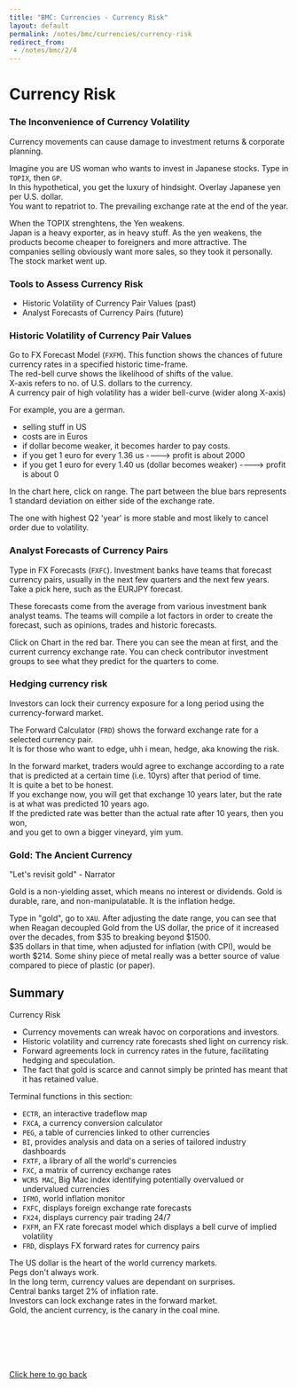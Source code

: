 ```yaml
---
title: "BMC: Currencies - Currency Risk"
layout: default
permalink: /notes/bmc/currencies/currency-risk
redirect_from:
 - /notes/bmc/2/4
---
```


# Currency Risk

### The Inconvenience of Currency Volatility
Currency movements can cause damage to investment returns & corporate planning. 

Imagine you are US woman who wants to invest in Japanese stocks. Type in `TOPIX`, then `GP`.  
In this hypothetical, you get the luxury of hindsight. Overlay Japanese yen per U.S. dollar.  
You want to repatriot to. The prevailing exchange rate at the end of the year.  

When the TOPIX strenghtens, the Yen weakens.  
Japan is a heavy exporter, as in heavy stuff. As the yen weakens, the products become cheaper to foreigners and more attractive. The companies selling obviously want more sales, so they took it personally. The stock market went up. 

### Tools to Assess Currency Risk
- Historic Volatility of Currency Pair Values (past)
- Analyst Forecasts of Currency Pairs (future)

### Historic Volatility of Currency Pair Values
Go to FX Forecast Model (`FXFM`). This function shows the chances of future currency rates in a specified historic time-frame.  
The red-bell curve shows the likelihood of shifts of the value.  
X-axis refers to no. of U.S. dollars to the currency.  
A currency pair of high volatility has a wider bell-curve (wider along X-axis)

For example, you are a german. 
- selling stuff in US
- costs are in Euros
- if dollar become weaker, it becomes harder to pay costs. 
- if you get 1 euro for every 1.36 us ----> profit is about 2000
- if you get 1 euro for every 1.40 us (dollar becomes weaker) ----> profit is about 0 

In the chart here, click on range. The part between the blue bars represents 1 standard deviation on either side of the exchange rate. 

The one with highest Q2 'year' is more stable and most likely to cancel order due to volatility. 

### Analyst Forecasts of Currency Pairs
Type in FX Forecasts (`FXFC`). Investment banks have teams that forecast currency pairs, usually in the next few quarters and the next few years.  
Take a pick here, such as the EURJPY forecast. 

These forecasts come from the average from various investment bank analyst teams. The teams will compile a lot factors in order to create the forecast, such as opinions, trades and historic forecasts. 

Click on Chart in the red bar. There you can see the mean at first, and the current currency exchange rate. You can check contributor investment groups to see what they predict for the quarters to come. 

### Hedging currency risk
Investors can lock their currency exposure for a long period using the currency-forward market. 

The Forward Calculator (`FRD`) shows the forward exchange rate for a selected currency pair.  
It is for those who want to edge, uhh i mean, hedge, aka knowing the risk. 

In the forward market, traders would agree to exchange according to a rate that is predicted at a certain time (i.e. 10yrs) after that period of time.  
It is quite a bet to be honest.  
If you exchange now, you will get that exchange 10 years later, but the rate is at what was predicted 10 years ago.  
If the predicted rate was better than the actual rate after 10 years, then you won,  
and you get to own a bigger vineyard, yim yum. 

### Gold: The Ancient Currency
"Let's revisit gold" - Narrator

Gold is a non-yielding asset, which means no interest or dividends. Gold is durable, rare, and non-manipulatable. It is the inflation hedge. 

Type in "gold", go to `XAU`. After adjusting the date range, you can see that when Reagan decoupled Gold from the US dollar, the price of it increased over the decades, from $35 to breaking beyond $1500.  
$35 dollars in that time, when adjusted for inflation (with CPI), would be worth $214. Some shiny piece of metal really was a better source of value compared to piece of plastic (or paper). 


## Summary
Currency Risk
- Currency movements can wreak havoc on corporations and investors. 
- Historic volatility and currency rate forecasts shed light on currency risk. 
- Forward agreements lock in currency rates in the future, facilitating hedging and speculation. 
- The fact that gold is scarce and cannot simply be printed has meant that it has retained value. 


Terminal functions in this section:
- `ECTR`, an interactive tradeflow map
- `FXCA`, a currency conversion calculator
- `PEG`, a table of currencies linked to other currencies
- `BI`, provides analysis and data on a series of tailored industry dashboards
- `FXTF`, a library of all the world's currencies
- `FXC`, a matrix of currency exchange rates
- `WCRS MAC`, Big Mac index identifying potentially overvalued or undervalued currencies
- `IFMO`, world inflation monitor
- `FXFC`, displays foreign exchange rate forecasts
- `FX24`, displays currency pair trading 24/7
- `FXFM`, an FX rate forecast model which displays a bell curve of implied volatility
- `FRD`, displays FX forward rates for currency pairs

The US dollar is the heart of the world currency markets.  
Pegs don't always work.  
In the long term, currency values are dependant on surprises.  
Central banks target 2% of inflation rate.  
Investors can lock exchange rates in the forward market.  
Gold, the ancient currency, is the canary in the coal mine.  


<br><br><br><br><br>
[Click here to go back](..)